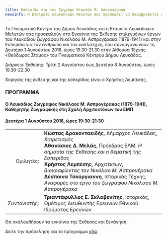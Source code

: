 ```yaml
---
title: Εσπερίδα για τον ζωγράφο Νικολάο Μ. Ασπρογέρακα
newsInfo: H Εταιρεία Λευκαδικώv Μελετώv σας προσκαλεί να παραβρεθείτε στην τιμητική εκδήλωση για το ζωγράφο Νικολάο Μ. Ασπρογέρακα (1879-1941) που Θα γίvει τη Δευτέρα 1 Αυγούστου 2016, ώρα 19:30 στην Αίθουσα Τέχνης «Θεόδωρος Στάμος» του Πνευματικού Κέντρου Δήμου Λευκάδας.
---
```


Το Πνευματικό Κέντρο του Δήμου Λευκάδας και η Εταιρεία Λευκαδικών Μελετών σας προσκαλούν στα Εγκαίνια της Έκθεσης επιλεγμένων έργων του Λευκάδιου ζωγράφου Νικολάου Μ. Ασπρογέρακα \(1879-1941\)
και στην Εσπερίδα για τον άνθρωπο και τον καλλιτέχνη, που συνοργανώνουν τη Δευτέρα 1 Αυγούστου 2016, ώρες 19.30-21.30 στην Αίθουσα Τέχνης «Θεόδωρος Στάμος» του Πνευματικού Κέντρου Δήμου Λευκάδας.

Διάρκεια Έκθεσης: Τρίτη 2 Αυγούστου έως Δευτέρα 8 Αυγούστου, ώρες 19.30-22.30

Χορηγός της έκθεσης και της εσπερίδας είναι ο Χρήστος Λεμπέσης.
                 
### ΠΡΟΓΡΑΜΜΑ

#### Ο Λευκάδιος Ζωγράφος Νικόλαος Μ. Ασπρογέρακας \(1879-1941\), Καθηγητής Ζωγραφικής στη Σχολή Αρχιτεκτόνων του ΕΜΠ
#### Δευτέρα 1 Αυγούστου 2016, ώρες 19:30-21:30

|                              |                         |
| ---------------------------: | :---------------------- |
| <div class='donthyphenate'>Ομιλητές:</div> | **Κώστας Δρακονταειδής**, Δήμαρχος Λευκάδας, *Χαιρετισμός*<br/>**Αθανάσιος Δ. Μελάς**, Πρόεδρος ΕΛΜ, *Η σημασία της Έκθεσης και η θεματική της Εσπερίδας*<br/>**Χρήστος Λεμπέσης**, Αρχιτέκτων, *Βιογραφώντας τον Νικόλαο Μ. Ασπρογέρακα*<br/>**Δέσποινα Τσούργιαννη**, Ιστορικός Τέχνης, *Αναφορές στο έργο του ζωγράφου Νικόλαου Μ. Ασπρογέρακα*
| <div class='donthyphenate'>Συντονιστής:</div> | **Τριαντάφυλλος Ε. Σκλαβενίτης**, Ιστορικός, Ομότιμος Διευθυντής Ερευνών Εθνικού Ιδρύματος Ερευνών

Θα ακολουθήσουν τα εγκαίνια της Έκθεσης και ξενάγηση.

Δείτε την πρόσκληση και το πρόγραμμα [εδώ](/documents/prosklhsh_asprogeraka.pdf)
